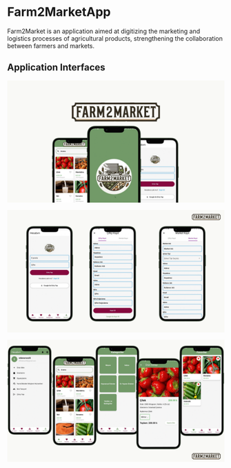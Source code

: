 # Farm2MarketApp

Farm2Market is an application aimed at digitizing the marketing and logistics processes of agricultural products, strengthening the collaboration between farmers and markets.

## Application Interfaces

![Aplication Interfaces](https://github.com/EdanurSesli/farmapp/blob/main/assets/images/farm2market.png)

![Aplication Interfaces](https://github.com/EdanurSesli/farmapp/blob/main/assets/images/screens.png)

![Aplication Interfaces](https://github.com/EdanurSesli/farmapp/blob/main/assets/images/screens2.png)
